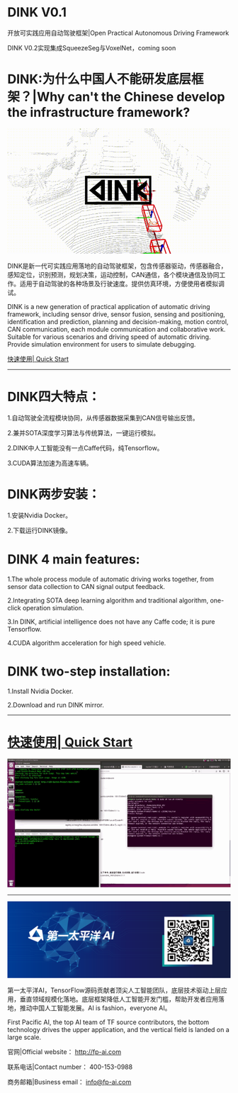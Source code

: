 # DINK V0.1

开放可实践应用自动驾驶框架|Open Practical Autonomous Driving Framework

DINK V0.2实现集成SqueezeSeg与VoxelNet，coming soon

# DINK:为什么中国人不能研发底层框架？|Why can't the Chinese develop the infrastructure framework?

![DINK](DINK.gif)


DINK是新一代可实践应用落地的自动驾驶框架，包含传感器驱动，传感器融合，感知定位，识别预测，规划决策，运动控制，CAN通信，各个模块通信及协同工作。适用于自动驾驶的各种场景及行驶速度。提供仿真环境，方便使用者模拟调试。

DINK is a new generation of practical application of automatic driving framework, including sensor drive, sensor fusion, sensing and positioning, identification and prediction, planning and decision-making, motion control, CAN communication, each module communication and collaborative work. Suitable for various scenarios and driving speed of automatic driving. Provide simulation environment for users to simulate debugging.

[快速使用| Quick Start](https://github.com/FPAI/DINK/wiki/HOME)

***

# DINK四大特点：

1.自动驾驶全流程模块协同，从传感器数据采集到CAN信号输出反馈。

2.兼并SOTA深度学习算法与传统算法，一键运行模拟。

2.DINK中人工智能没有一点Caffe代码，纯Tensorflow。
  
3.CUDA算法加速为高速车辆。

# DINK两步安装：

1.安装Nvidia Docker。

2.下载运行DINK镜像。

# DINK 4 main features:

1.The whole process module of automatic driving works together, from sensor data collection to CAN signal output feedback.

2.Integrating SOTA deep learning algorithm and traditional algorithm, one-click operation simulation.

3.In DINK, artificial intelligence does not have any Caffe code; it is pure Tensorflow.
  
4.CUDA algorithm acceleration for high speed vehicle.

# DINK two-step installation:

1.Install Nvidia Docker.

2.Download and run DINK mirror.

***

# [快速使用| Quick Start](https://github.com/FPAI/DINK/wiki/HOME)

![INSTALL DINK](img/launch.gif)

***

[![第一太平洋AI](img/fpai.png)](http://fp-ai.com)

第一太平洋AI，TensorFlow源码贡献者顶尖人工智能团队，底层技术驱动上层应用，垂直领域规模化落地。底层框架降低人工智能开发门槛，帮助开发者应用落地，推动中国人工智能发展。AI is fashion，everyone AI。

First Pacific AI, the top AI team of TF source contributors, the bottom technology drives the upper application, and the vertical field is landed on a large scale. 


官网|Official website： http://fp-ai.com

联系电话|Contact number： 400-153-0988

商务邮箱|Business email： info@fp-ai.com

